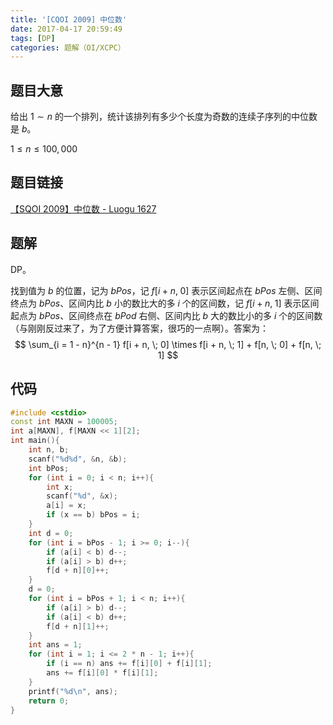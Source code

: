 ```yaml
---
title: '[CQOI 2009] 中位数'
date: 2017-04-17 20:59:49
tags: [DP]
categories: 题解（OI/XCPC）
---
```


## 题目大意

给出 $1 \sim n$ 的一个排列，统计该排列有多少个长度为奇数的连续子序列的中位数是 $b$。

$1 \leqslant n \leqslant 100,000$

## 题目链接

[【SQOI 2009】中位数 - Luogu 1627](https://www.luogu.com.cn/problem/P1627)

<!-- more -->

## 题解

DP。

找到值为 $b$ 的位置，记为 $bPos$，记 $f[i + n, \; 0]$ 表示区间起点在 $bPos$ 左侧、区间终点为 $bPos$、区间内比 $b$ 小的数比大的多 $i$ 个的区间数，记 $f[i + n, \; 1]$ 表示区间起点为 $bPos$、区间终点在 $bPod$ 右侧、区间内比 $b$ 大的数比小的多 $i$ 个的区间数（与刚刚反过来了，为了方便计算答案，很巧的一点啊）。答案为：
$$
\sum_{i = 1 - n}^{n - 1} f[i + n, \; 0] \times f[i + n, \; 1] + f[n, \; 0] + f[n, \; 1]
$$

## 代码

```c++
#include <cstdio>
const int MAXN = 100005;
int a[MAXN], f[MAXN << 1][2];
int main(){
    int n, b;
    scanf("%d%d", &n, &b);
    int bPos;
    for (int i = 0; i < n; i++){
        int x;
        scanf("%d", &x);
        a[i] = x;
        if (x == b) bPos = i;
    }
    int d = 0;
    for (int i = bPos - 1; i >= 0; i--){
        if (a[i] < b) d--;
        if (a[i] > b) d++;
        f[d + n][0]++;
    }
    d = 0;
    for (int i = bPos + 1; i < n; i++){
        if (a[i] > b) d--;
        if (a[i] < b) d++;
        f[d + n][1]++;
    }
    int ans = 1;
    for (int i = 1; i <= 2 * n - 1; i++){
        if (i == n) ans += f[i][0] + f[i][1];
        ans += f[i][0] * f[i][1];
    }
    printf("%d\n", ans);
    return 0;
}
```